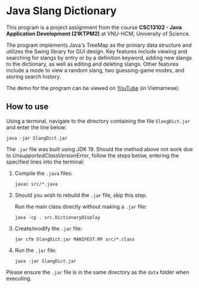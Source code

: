 # Java Slang Dictionary

This program is a project assignment from the course **CSC13102 - Java Application Development (21KTPM2)** at VNU-HCM, University of Science.

The program implements Java's TreeMap as the primary data structure and utilizes the Swing library for GUI design. Key features include viewing and searching for slangs by entry or by a definition keyword, adding new slangs to the dictionary, as well as editing and deleting slangs. Other features include a mode to view a random slang, two guessing-game modes, and storing search history.

The demo for the program can be viewed on [YouTube](https://www.youtube.com/watch?v=hSIEP39lbK8) (in Vietnamese).

## How to use

Using a terminal, navigate to the directory containing the file `SlangDict.jar` and enter the line below:

```
java -jar SlangDict.jar
```

The `.jar` file was built using JDK 19. Should the method above not work due to _UnsupportedClassVersionError_, follow the steps below, entering the specified lines into the terminal:

1. Compile the `.java` files:
   ```
   javac src/*.java
   ```
2. Should you wish to rebuild the `.jar` file, skip this step.

   Run the main class directly without making a `.jar` file:

   ```
   java -cp . src.DictionaryDisplay
   ```

3. Create/modify the `.jar` file:
   ```
   jar cfm SlangDict.jar MANIFEST.MF src/*.class
   ```
4. Run the `.jar` file:

   ```
   java -jar SlangDict.jar
   ```

Please ensure the `.jar` file is in the same directory as the `data` folder when executing.

